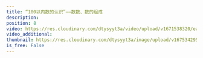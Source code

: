 ```yaml
---
title: “100以内数的认识”——数数、数的组成
description: 
position: 8
video: https://res.cloudinary.com/dtysyyt3a/video/upload/v1671538320/easymath/1年级下/04单元100以内数的认识/z1vaa2hxqhrxculrziwa.mp4
video_additional: 
thumbnail: https://res.cloudinary.com/dtysyyt3a/image/upload/v1675342952/xxw7frvqpa6wosjt59zr.png
is_free: False
---
```

